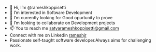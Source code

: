 - 👋 Hi, I’m @rameshkoppisetti
- 👀 I’m interested in Software Development
- 🌱 I’m currently looking for Good opurtunity to prove
- 💞️ I’m looking to collaborate on Development projects
- 📫 You to reach me satyarameshkoppisetti@gmail.com
- Connect with me on Linkedin [rameshjr](https://www.linkedin.com/in/rameshjr/)
- Passionate self-taught software developer.Always aims for challenging work.
